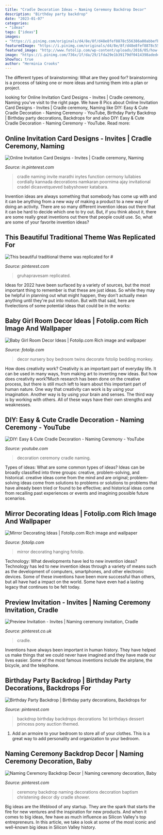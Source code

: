 ```yaml
---
title: "Cradle Decoration Ideas ~ Naming Ceremony Backdrop Decor"
description: "Birthday party backdrop"
date: "2023-01-07"
categories:
- "ideas"
tags: ["ideas"]
images:
- "https://i.pinimg.com/originals/d4/8e/8f/d48e8fef8878c556386a00abbefb0caf.jpg"
featuredImage: "https://i.pinimg.com/originals/d4/8e/8f/d48e8fef8878c556386a00abbefb0caf.jpg"
featured_image: "http://www.fotolip.com/wp-content/uploads/2016/05/how-to-decorate-baby-girl-room-ideas-1024x681.jpg"
image: "https://i.pinimg.com/736x/1f/da/29/1fda29e1b39179df0414398adede3f89--dessert-food-party-backdrops.jpg"
ShowToc: true
author: "Herminia Crooks"
---
```



The different types of brainstorming: What are they good for?
brainstorming is a process of taking one or more ideas and turning them into a plan or project.

	

		
looking for Online Invitation Card Designs - Invites | Cradle ceremony, Naming you've visit to the right page. We have 8 Pics about Online Invitation Card Designs - Invites | Cradle ceremony, Naming like DIY: Easy &amp; Cute Cradle Decoration - Naming Ceremony - YouTube, Birthday Party Backdrop | Birthday party decorations, Backdrops for and also DIY: Easy &amp; Cute Cradle Decoration - Naming Ceremony - YouTube. Read more:
		
    
## Online Invitation Card Designs - Invites | Cradle Ceremony, Naming

<img loading=lazy src="https://i.pinimg.com/736x/19/46/6f/19466fbcf64f17362ee2ff3cbbb5fc03.jpg" onerror="this.onerror=null;this.src='https://tse3.mm.bing.net/th?id=OIP.R_nnVIBOWG7qXo81xna1gQAAAA&amp;pid=15.1';" alt="Online Invitation Card Designs - Invites | Cradle ceremony, Naming">

_Source: in.pinterest.com_

>cradle naming invite marathi inytes function cermony lullabies cordially kannada decorations namkaran poornima ajay invitational cradel dicasvetqueved babyshower katabara. 

	

Invention ideas are always something that somebody has come up with and it can be anything from a new way of making a product to a new way of doing an activity. There are so many different invention ideas out there that it can be hard to decide which one to try out. But, if you think about it, there are some really great inventions out there that people could use. So, what are some of your favorite invention ideas?

    
## This Beautiful Traditional Theme Was Replicated For #

<img loading=lazy src="https://i.pinimg.com/736x/c5/dd/fc/c5ddfcc19ce1fbe6d1e3c2b6aebb2b2c.jpg" onerror="this.onerror=null;this.src='https://tse3.mm.bing.net/th?id=OIP.Q63Xjxvo1KE_fQIzEZiWJwHaIV&amp;pid=15.1';" alt="This beautiful traditional theme was replicated for #">

_Source: pinterest.com_

>gruhapravesam replicated. 

	

Ideas for 2022 have been surfaced by a variety of sources, but the most important thing to remember is that these are just ideas. So while they may be helpful in planning out what might happen, they don't actually mean anything until they're put into motion. But with that said, here are fivelections of some potential ideas that could be in the works: 

    
## Baby Girl Room Decor Ideas | Fotolip.com Rich Image And Wallpaper

<img loading=lazy src="http://www.fotolip.com/wp-content/uploads/2016/05/how-to-decorate-baby-girl-room-ideas-1024x681.jpg" onerror="this.onerror=null;this.src='https://tse2.mm.bing.net/th?id=OIP.Z3AVAlhIysfF3-MX4KK_IwHaE7&amp;pid=15.1';" alt="Baby Girl Room Decor Ideas | Fotolip.com Rich image and wallpaper">

_Source: fotolip.com_

>decor nursery boy bedroom twins decorate fotolip bedding monkey. 

	

How does creativity work?
Creativity is an important part of everyday life. It can be used in many ways, from making art to inventing new ideas. But how does creativity work?Much research has been done on the creative process, but there is still much left to learn about this important part of human nature. One way that creativity can work is by using your imagination. Another way is by using your brain and senses. The third way is by working with others. All of these ways have their own strengths and weaknesses.

    
## DIY: Easy &amp; Cute Cradle Decoration - Naming Ceremony - YouTube

<img loading=lazy src="https://i.ytimg.com/vi/BMNujhLkgO0/maxresdefault.jpg" onerror="this.onerror=null;this.src='https://tse1.mm.bing.net/th?id=OIP.iIHpoFSXWGusHmFFVyLFXwHaEK&amp;pid=15.1';" alt="DIY: Easy &amp; Cute Cradle Decoration - Naming Ceremony - YouTube">

_Source: youtube.com_

>decoration ceremony cradle naming. 

	

Types of ideas: What are some common types of ideas?
Ideas can be broadly classified into three groups: creative, problem-solving, and historical. creative ideas come from the mind and are original; problem-solving ideas come from solutions to problems or solutions to problems that have already been tried or found to be effective; and historical ideas come from recalling past experiences or events and imagining possible future scenarios.

    
## Mirror Decorating Ideas | Fotolip.com Rich Image And Wallpaper

<img loading=lazy src="http://www.fotolip.com/wp-content/uploads/2016/05/Mirror-Decorating-2.jpg" onerror="this.onerror=null;this.src='https://tse2.mm.bing.net/th?id=OIP.wJlCWRYsrM9u38lprMZYWwHaJ4&amp;pid=15.1';" alt="Mirror Decorating Ideas | Fotolip.com Rich image and wallpaper">

_Source: fotolip.com_

>mirror decorating hanging fotolip. 

	

Technology: What developments have led to new invention ideas?
Technology has led to new invention ideas through a variety of means such as the development of computers, smartphones, and other electronic devices. Some of these inventions have been more successful than others, but all have had a impact on the world. Some have even had a lasting legacy that continues to be felt today.

    
## Preview Invitation - Invites | Naming Ceremony Invitation, Cradle

<img loading=lazy src="https://i.pinimg.com/736x/01/1c/e3/011ce3c1ebfc8164725dcc2ef0f95df4.jpg" onerror="this.onerror=null;this.src='https://tse4.mm.bing.net/th?id=OIP.zHCA0tCIMG5kzgGfSKj3VgHaKX&amp;pid=15.1';" alt="Preview Invitation - Invites | Naming ceremony invitation, Cradle">

_Source: pinterest.co.uk_

>cradle. 

	

Inventions have always been important in human history. They have helped us make things that we could never have imagined and they have made our lives easier. Some of the most famous inventions include the airplane, the bicycle, and the telephone.

    
## Birthday Party Backdrop | Birthday Party Decorations, Backdrops For

<img loading=lazy src="https://i.pinimg.com/736x/1f/da/29/1fda29e1b39179df0414398adede3f89--dessert-food-party-backdrops.jpg" onerror="this.onerror=null;this.src='https://tse4.mm.bing.net/th?id=OIP.kPGMskdQkGmK5Y92JJhxPgHaFj&amp;pid=15.1';" alt="Birthday Party Backdrop | Birthday party decorations, Backdrops for">

_Source: pinterest.com_

>backdrop birthday backdrops decorations 1st birthdays dessert princess pony auction themed. 

	

1. Add an armoire to your bedroom to store all of your clothes. This is a great way to add personality and organization to your bedroom.

    
## Naming Ceremony Backdrop Decor | Naming Ceremony Decoration, Baby

<img loading=lazy src="https://i.pinimg.com/originals/d4/8e/8f/d48e8fef8878c556386a00abbefb0caf.jpg" onerror="this.onerror=null;this.src='https://tse4.mm.bing.net/th?id=OIP.EwWT6suQ8Omm8UwnwiRwGQHaFj&amp;pid=15.1';" alt="Naming Ceremony Backdrop Decor | Naming ceremony decoration, Baby">

_Source: pinterest.com_

>ceremony backdrop naming decorations decoration baptism christening decor diy cradle shower. 

	

Big ideas are the lifeblood of any startup. They are the spark that starts the fire for new ventures and the inspiration for new products. And when it comes to big ideas, few have as much influence as Silicon Valley's top entrepreneurs. In this article, we take a look at some of the most iconic and well-known big ideas in Silicon Valley history.

